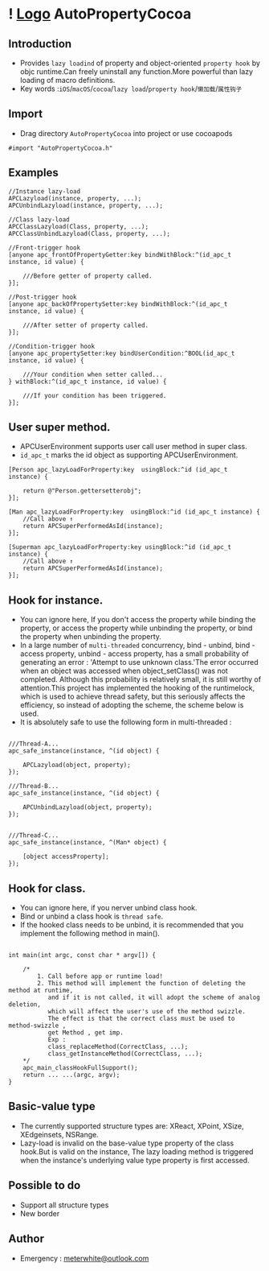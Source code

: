 !
[Logo](http://ico.ooopic.com/ajax/iconpng/?id=98399.png)
AutoPropertyCocoa
===
## Introduction
- Provides `lazy loadind` of property and object-oriented `property hook` by objc runtime.Can freely uninstall any function.More powerful than lazy loading of macro definitions.
- Key words :`iOS`/`macOS`/`cocoa`/`lazy load`/`property hook`/`懒加载`/`属性钩子`

## Import
- Drag directory `AutoPropertyCocoa` into project or use cocoapods
```objc
#import "AutoPropertyCocoa.h"
```
## Examples
```objc
//Instance lazy-load
APCLazyload(instance, property, ...);
APCUnbindLazyload(instance, property, ...);

//Class lazy-load
APCClassLazyload(Class, property, ...);
APCClassUnbindLazyload(Class, property, ...);

//Front-trigger hook
[anyone apc_frontOfPropertyGetter:key bindWithBlock:^(id_apc_t instance, id value) {

    ///Before getter of property called.
}];

//Post-trigger hook
[anyone apc_backOfPropertySetter:key bindWithBlock:^(id_apc_t instance, id value) {

    ///After setter of property called.
}];

//Condition-trigger hook
[anyone apc_propertySetter:key bindUserCondition:^BOOL(id_apc_t instance, id value) {
    
    ///Your condition when setter called...
} withBlock:^(id_apc_t instance, id value) {
    
    ///If your condition has been triggered.
}];

```

## User super method.
- APCUserEnvironment supports user call user method in super class.
- `id_apc_t` marks the id object as supporting APCUserEnvironment.
```objc
[Person apc_lazyLoadForProperty:key  usingBlock:^id (id_apc_t instance) {

    return @"Person.gettersetterobj";
}];

[Man apc_lazyLoadForProperty:key  usingBlock:^id (id_apc_t instance) {
    //Call above ↑
    return APCSuperPerformedAsId(instance);
}];

[Superman apc_lazyLoadForProperty:key usingBlock:^id (id_apc_t instance) {
    //Call above ↑
    return APCSuperPerformedAsId(instance);
}];
```

## Hook for instance.
- You can ignore here, If you don't access the property while binding the property, or access the property while unbinding the property, or bind the property when unbinding the property.
- In a large number of `multi-threaded` concurrency, bind - unbind, bind - access property, unbind - access property, has a small probability of generating an error : 'Attempt to use unknown class.'The error occurred when an object was accessed when object_setClass() was not completed. Although this probability is relatively small, it is still worthy of attention.This project has implemented the hooking of the runtimelock, which is used to achieve thread safety, but this seriously affects the efficiency, so instead of adopting the scheme, the scheme below is used.
- It is absolutely safe to use the following form in multi-threaded :
```objc

///Thread-A...
apc_safe_instance(instance, ^(id object) {

    APCLazyload(object, property);
});

///Thread-B...
apc_safe_instance(instance, ^(id object) {

    APCUnbindLazyload(object, property);
});


///Thread-C...
apc_safe_instance(instance, ^(Man* object) {

    [object accessProperty];
});

```

## Hook for class.
- You can ignore here, if you nerver unbind class hook.
- Bind or unbind a class hook is `thread safe`.
- If the hooked class needs to be unbind, it is recommended that you implement the following method in main().
```objc

int main(int argc, const char * argv[]) {

    /*
        1. Call before app or runtime load!
        2. This method will implement the function of deleting the method at runtime, 
           and if it is not called, it will adopt the scheme of analog deletion,
           which will affect the user's use of the method swizzle.
           The effect is that the correct class must be used to method-swizzle , 
           get Method , get imp.
           Exp :
           class_replaceMethod(CorrectClass, ...);
           class_getInstanceMethod(CorrectClass, ...);
    */
    apc_main_classHookFullSupport();
    return ... ...(argc, argv);
}
```

## Basic-value type
- The currently supported structure types are: XReact, XPoint, XSize, XEdgeinsets, NSRange.
- Lazy-load is invalid on the base-value type property of the class hook.But is valid on the instance, The lazy loading method is triggered when the instance's underlying value type property is first accessed.

## Possible to do
- Support all structure types
- New border

## Author
- Emergency : meterwhite@outlook.com

